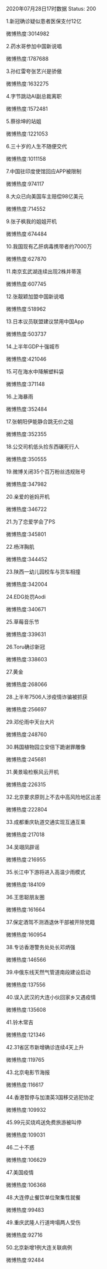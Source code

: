 2020年07月28日17时数据
Status: 200

1.新冠确诊疑似患者医保支付12亿

微博热度:3014982

2.药水哥参加中国新说唱

微博热度:1787688

3.孙红雷夸张艺兴是骄傲

微博热度:1632275

4.字节跳动AI副总裁离职

微博热度:1572481

5.蔡徐坤的站姐

微博热度:1221053

6.三十岁的人生不随便交代

微博热度:1011158

7.中国驻印度使馆回应APP被限制

微博热度:974117

8.大众已向美国车主赔偿98亿美元

微博热度:714552

9.张子枫我的姐姐开机

微博热度:674484

10.我国现有乙肝病毒携带者约7000万

微博热度:627870

11.南京玄武湖连续出现2株并蒂莲

微博热度:607745

12.张靓颖加盟中国新说唱

微博热度:518962

13.日本议员联盟建议禁用中国App

微博热度:503737

14.上半年GDP十强城市

微博热度:421046

15.可在海水中降解塑料袋

微博热度:371148

16.上海暴雨

微博热度:352484

17.张朝阳伊能静合跳无价之姐

微博热度:352355

18.公交司机低头捡东西碾死行人

微博热度:350555

19.微博关闭35个百万粉丝违规账号

微博热度:347982

20.亲爱的爸妈开机

微博热度:346722

21.为了恋爱学会了PS

微博热度:345801

22.杨洋胸肌

微博热度:344452

23.陕西一幼儿园校车与货车相撞

微博热度:342004

24.EDG处罚Aodi

微博热度:340671

25.草莓音乐节

微博热度:339631

26.Toru确诊新冠

微博热度:338603

27.黄金

微博热度:268066

28.上半年7506人涉疫情诈骗被抓获

微博热度:256697

29.邓伦雨中天台大片

微博热度:248760

30.韩国植物园立安倍下跪谢罪雕像

微博热度:245681

31.黄景瑜检察风云开机

微博热度:226315

32.北京要求原则上不去中高风险地区出差

微博热度:222804

33.成都重庆轨道交通实现互通互乘

微博热度:217018

34.吴翊凤辟谣

微博热度:216955

35.长江中下游将进入高温少雨模式

微博热度:184109

36.王思聪朋友圈

微博热度:161664

37.保定酒驾不测酒退休干部被开除党籍

微博热度:160954

38.专访香港警务处处长邓炳强

微博热度:146566

39.中俄东线天然气管道南段建设启动

微博热度:137556

40.误入武汉的大连小伙回家乡又遇疫情

微博热度:135608

41.铃木常吉

微博热度:121346

42.31省区市新增确诊连续4天上升

微博热度:119765

43.北京电影节海报

微博热度:116617

44.香港暂停与加澳英3国移交逃犯协定

微博热度:109932

45.99元买烧鸡送免费旅游被叫停

微博热度:109031

46.二十不惑

微博热度:106629

47.美国疫情

微博热度:106368

48.大连停止餐饮单位聚集性就餐

微博热度:99483

49.重庆武隆人行道垮塌两人受伤

微博热度:92716

50.北京新增1例大连关联病例

微博热度:92484

